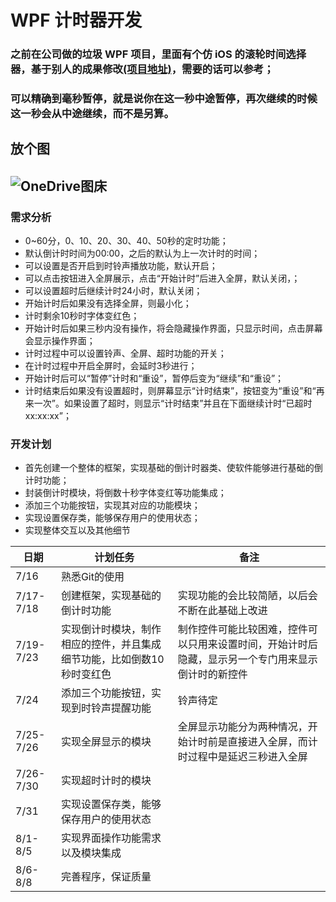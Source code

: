 # WPF 计时器开发
### 之前在公司做的垃圾 WPF 项目，里面有个仿 iOS 的滚轮时间选择器，基于别人的成果修改[(项目地址)](https://www.codeproject.com/articles/279704/ios-uipickerview-like-control-in-wpf)，需要的话可以参考；
### 可以精确到毫秒暂停，就是说你在这一秒中途暂停，再次继续的时候这一秒会从中途继续，而不是另算。

## 放个图
![OneDrive图床](https://storage.live.com/items/5C86D43AB83A1464!274101?authkey=ADH7Q1bZZEHcW4M)
---
### 需求分析
- 0~60分，0、10、20、30、40、50秒的定时功能；
- 默认倒计时时间为00:00，之后的默认为上一次计时的时间；
- 可以设置是否开启到时铃声播放功能，默认开启；
- 可以点击按钮进入全屏展示，点击“开始计时”后进入全屏，默认关闭，；
- 可以设置超时后继续计时24小时，默认关闭；
- 开始计时后如果没有选择全屏，则最小化；
- 计时剩余10秒时字体变红色；
- 开始计时后如果三秒内没有操作，将会隐藏操作界面，只显示时间，点击屏幕会显示操作界面；
- 计时过程中可以设置铃声、全屏、超时功能的开关；
- 在计时过程中开启全屏时，会延时3秒进行；
- 开始计时后可以“暂停”计时和“重设”，暂停后变为“继续”和“重设”；
- 计时结束后如果没有设置超时，则屏幕显示“计时结束”，按钮变为“重设”和“再来一次”。如果设置了超时，则显示“计时结束”并且在下面继续计时“已超时 xx:xx:xx”；

### 开发计划
- 首先创建一个整体的框架，实现基础的倒计时器类、使软件能够进行基础的倒计时功能；
- 封装倒计时模块，将倒数十秒字体变红等功能集成；
- 添加三个功能按钮，实现其对应的功能模块；
- 实现设置保存类，能够保存用户的使用状态；
- 实现整体交互以及其他细节

| 日期 | 计划任务 | 备注 |
| ---- | ------- | --- |
| 7/16 | 熟悉Git的使用 |  |
| 7/17-7/18 | 创建框架，实现基础的倒计时功能 | 实现功能的会比较简陋，以后会不断在此基础上改进 |
| 7/19-7/23 | 实现倒计时模块，制作相应的控件，并且集成细节功能，比如倒数10秒时变红色 | 制作控件可能比较困难，控件可以只用来设置时间，开始计时后隐藏，显示另一个专门用来显示倒计时的新控件 |
| 7/24 | 添加三个功能按钮，实现到时铃声提醒功能 | 铃声待定 |
| 7/25-7/26 | 实现全屏显示的模块 | 全屏显示功能分为两种情况，开始计时前是直接进入全屏，而计时过程中是延迟三秒进入全屏 |
| 7/26-7/30 | 实现超时计时的模块 |  |
| 7/31 | 实现设置保存类，能够保存用户的使用状态 |  |
| 8/1-8/5 | 实现界面操作功能需求以及模块集成|  |
| 8/6-8/8 | 完善程序，保证质量 |  |
